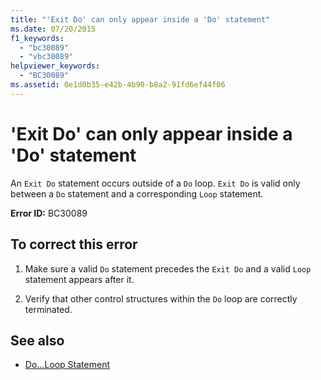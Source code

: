 ```yaml
---
title: "'Exit Do' can only appear inside a 'Do' statement"
ms.date: 07/20/2015
f1_keywords: 
  - "bc30089"
  - "vbc30089"
helpviewer_keywords: 
  - "BC30089"
ms.assetid: 0e1d0b35-e42b-4b90-b8a2-91fd6ef44f06
---
```

# 'Exit Do' can only appear inside a 'Do' statement
An `Exit Do` statement occurs outside of a `Do` loop. `Exit Do` is valid only between a `Do` statement and a corresponding `Loop` statement.  
  
 **Error ID:** BC30089  
  
## To correct this error  
  
1. Make sure a valid `Do` statement precedes the `Exit Do` and a valid `Loop` statement appears after it.  
  
2. Verify that other control structures within the `Do` loop are correctly terminated.  
  
## See also

- [Do...Loop Statement](../language-reference/statements/do-loop-statement.md)
